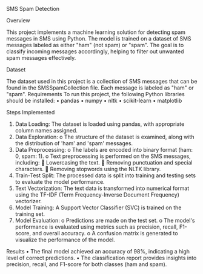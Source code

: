 SMS Spam Detection

Overview

This project implements a machine learning solution for detecting spam messages in SMS using Python. The model is trained on a dataset of SMS messages labeled as either "ham" (not spam) or "spam". The goal is to classify incoming messages accordingly, helping to filter out unwanted spam messages effectively.

Dataset

The dataset used in this project is a collection of SMS messages that can be found in the SMSSpamCollection file. Each message is labeled as "ham" or "spam".
Requirements
To run this project, the following Python libraries should be installed:
•	pandas
•	numpy
•	nltk
•	scikit-learn
•	matplotlib

Steps Implemented

1.	Data Loading: The dataset is loaded using pandas, with appropriate column names assigned.
2.	Data Exploration:
o	The structure of the dataset is examined, along with the distribution of 'ham' and 'spam' messages.
3.	Data Preprocessing:
o	The labels are encoded into binary format (ham: 0, spam: 1).
o	Text preprocessing is performed on the SMS messages, including:
	Lowercasing the text.
	Removing punctuation and special characters.
	Removing stopwords using the NLTK library.
4.	Train-Test Split: The processed data is split into training and testing sets to evaluate the model performance.
5.	Text Vectorization: The text data is transformed into numerical format using the TF-IDF (Term Frequency-Inverse Document Frequency) vectorizer.
6.	Model Training: A Support Vector Classifier (SVC) is trained on the training set.
7.	Model Evaluation:
o	Predictions are made on the test set.
o	The model's performance is evaluated using metrics such as precision, recall, F1-score, and overall accuracy.
o	A confusion matrix is generated to visualize the performance of the model.

Results
•	The final model achieved an accuracy of 98%, indicating a high level of correct predictions.
•	The classification report provides insights into precision, recall, and F1-score for both classes (ham and spam).
